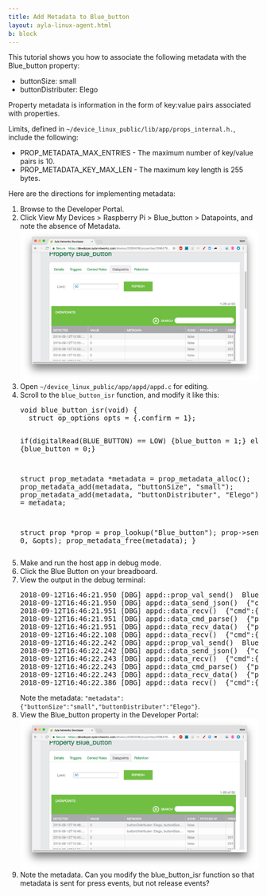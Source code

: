 ```yaml
---
title: Add Metadata to Blue_button
layout: ayla-linux-agent.html
b: block
---
```


This tutorial shows you how to associate the following metadata with the Blue_button property:

* buttonSize: small
* buttonDistributer: Elego

Property metadata is information in the form of key:value pairs associated with properties. 

Limits, defined in <code>&#126;/device_linux_public/lib/app/props_internal.h.</code>, include the following:

* PROP_METADATA_MAX_ENTRIES - The maximum number of key/value pairs is 10.
* PROP_METADATA_KEY_MAX_LEN - The maximum key length is 255 bytes.

Here are the directions for implementing metadata:

<ol>
<li>Browse to the Developer Portal.</li>
<li>Click View My Devices &gt; Raspberry Pi &gt; Blue_button &gt; Datapoints, and note the absence of Metadata.
<img src="dev-portal-010.jpg" width="550">
</li>
<li>Open <code>&#126;/device_linux_public/app/appd/appd.c</code> for editing.</li>
<li>Scroll to the <code>blue_button_isr</code> function, and modify it like this:
<pre>
void blue_button_isr(void) {
  struct op_options opts = {.confirm = 1};

  if(digitalRead(BLUE_BUTTON) == LOW) {blue_button = 1;}
  else {blue_button = 0;}

  struct prop_metadata \*metadata = prop_metadata_alloc();
  prop_metadata_add(metadata, "buttonSize", "small");
  prop_metadata_add(metadata, "buttonDistributer", "Elego");
  opts.metadata = metadata;

  struct prop \*prop = prop_lookup("Blue_button");
  prop->send(prop, 0, &opts);
  prop_metadata_free(metadata);
}
</pre>
</li>
<li>Make and run the host app in debug mode.</li>
<li>Click the Blue Button on your breadboard.</li>
<li>View the output in the debug terminal:
<pre>
2018-09-12T16:46:21.950 [DBG] appd::prop_val_send()  Blue_button
2018-09-12T16:46:21.950 [DBG] appd::data_send_json()  {"cmd":{"proto":"data","id":8,"op":"prop_send","opts":{"confirm":true},"args":[{"property":{"name":"Blue_button","base_type":"boolean","value":1,"metadata":{"buttonSize":"small","buttonDistributer":"Elego"},"dev_time_ms":1536770781950}}]}}
2018-09-12T16:46:21.951 [DBG] appd::data_recv()  {"cmd":{"proto":"data","id":8,"op":"ack"}}
2018-09-12T16:46:21.951 [DBG] appd::data_cmd_parse()  {"proto":"data","id":8,"op":"ack"}, protocol data
2018-09-12T16:46:21.951 [DBG] appd::data_recv_data()  {"proto":"data","id":8,"op":"ack"}, recv_request_id 8
2018-09-12T16:46:22.108 [DBG] appd::data_recv()  {"cmd":{"proto":"data","id":8,"op":"confirm_true"}}
2018-09-12T16:46:22.242 [DBG] appd::prop_val_send()  Blue_button
2018-09-12T16:46:22.242 [DBG] appd::data_send_json()  {"cmd":{"proto":"data","id":9,"op":"prop_send","opts":{"confirm":true},"args":[{"property":{"name":"Blue_button","base_type":"boolean","value":0,"metadata":{"buttonSize":"small","buttonDistributer":"Elego"},"dev_time_ms":1536770782242}}]}}
2018-09-12T16:46:22.243 [DBG] appd::data_recv()  {"cmd":{"proto":"data","id":9,"op":"ack"}}
2018-09-12T16:46:22.243 [DBG] appd::data_cmd_parse()  {"proto":"data","id":9,"op":"ack"}, protocol data
2018-09-12T16:46:22.243 [DBG] appd::data_recv_data()  {"proto":"data","id":9,"op":"ack"}, recv_request_id 9
2018-09-12T16:46:22.386 [DBG] appd::data_recv()  {"cmd":{"proto":"data","id":9,"op":"confirm_true"}}
</pre>
Note the metadata: <code>"metadata":{"buttonSize":"small","buttonDistributer":"Elego"}</code>.
</li>
<li>View the Blue_button property in the Developer Portal:
<img src="dev-portal-011.jpg" width="550">
</li>
<li>Note the metadata. Can you modify the blue_button_isr function so that metadata is sent for press events, but not release events?</li>
</ol>